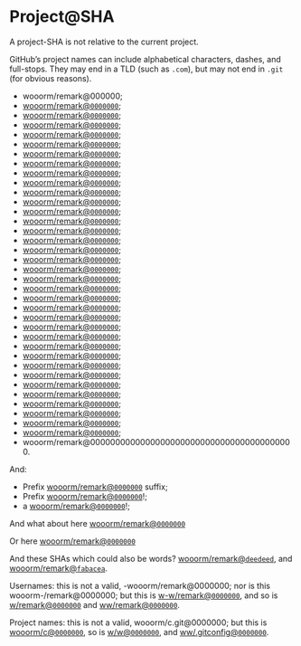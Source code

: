 # Project@SHA

A project-SHA is not relative to the current project.

GitHub’s project names can include alphabetical characters, dashes, and full-stops. They may end in a TLD (such as `.com`), but may not end in `.git` (for obvious reasons).

-   wooorm/remark@000000;
-   [wooorm/remark@`0000000`](https://github.com/wooorm/remark/commit/0000000);
-   [wooorm/remark@`0000000`](https://github.com/wooorm/remark/commit/00000000);
-   [wooorm/remark@`0000000`](https://github.com/wooorm/remark/commit/000000000);
-   [wooorm/remark@`0000000`](https://github.com/wooorm/remark/commit/0000000000);
-   [wooorm/remark@`0000000`](https://github.com/wooorm/remark/commit/00000000000);
-   [wooorm/remark@`0000000`](https://github.com/wooorm/remark/commit/000000000000);
-   [wooorm/remark@`0000000`](https://github.com/wooorm/remark/commit/0000000000000);
-   [wooorm/remark@`0000000`](https://github.com/wooorm/remark/commit/00000000000000);
-   [wooorm/remark@`0000000`](https://github.com/wooorm/remark/commit/000000000000000);
-   [wooorm/remark@`0000000`](https://github.com/wooorm/remark/commit/0000000000000000);
-   [wooorm/remark@`0000000`](https://github.com/wooorm/remark/commit/00000000000000000);
-   [wooorm/remark@`0000000`](https://github.com/wooorm/remark/commit/000000000000000000);
-   [wooorm/remark@`0000000`](https://github.com/wooorm/remark/commit/0000000000000000000);
-   [wooorm/remark@`0000000`](https://github.com/wooorm/remark/commit/00000000000000000000);
-   [wooorm/remark@`0000000`](https://github.com/wooorm/remark/commit/000000000000000000000);
-   [wooorm/remark@`0000000`](https://github.com/wooorm/remark/commit/0000000000000000000000);
-   [wooorm/remark@`0000000`](https://github.com/wooorm/remark/commit/00000000000000000000000);
-   [wooorm/remark@`0000000`](https://github.com/wooorm/remark/commit/000000000000000000000000);
-   [wooorm/remark@`0000000`](https://github.com/wooorm/remark/commit/0000000000000000000000000);
-   [wooorm/remark@`0000000`](https://github.com/wooorm/remark/commit/00000000000000000000000000);
-   [wooorm/remark@`0000000`](https://github.com/wooorm/remark/commit/000000000000000000000000000);
-   [wooorm/remark@`0000000`](https://github.com/wooorm/remark/commit/0000000000000000000000000000);
-   [wooorm/remark@`0000000`](https://github.com/wooorm/remark/commit/00000000000000000000000000000);
-   [wooorm/remark@`0000000`](https://github.com/wooorm/remark/commit/000000000000000000000000000000);
-   [wooorm/remark@`0000000`](https://github.com/wooorm/remark/commit/0000000000000000000000000000000);
-   [wooorm/remark@`0000000`](https://github.com/wooorm/remark/commit/00000000000000000000000000000000);
-   [wooorm/remark@`0000000`](https://github.com/wooorm/remark/commit/000000000000000000000000000000000);
-   [wooorm/remark@`0000000`](https://github.com/wooorm/remark/commit/0000000000000000000000000000000000);
-   [wooorm/remark@`0000000`](https://github.com/wooorm/remark/commit/00000000000000000000000000000000000);
-   [wooorm/remark@`0000000`](https://github.com/wooorm/remark/commit/00000000000000000000000000000000000);
-   [wooorm/remark@`0000000`](https://github.com/wooorm/remark/commit/000000000000000000000000000000000000);
-   [wooorm/remark@`0000000`](https://github.com/wooorm/remark/commit/0000000000000000000000000000000000000);
-   [wooorm/remark@`0000000`](https://github.com/wooorm/remark/commit/00000000000000000000000000000000000000);
-   [wooorm/remark@`0000000`](https://github.com/wooorm/remark/commit/000000000000000000000000000000000000000);
-   [wooorm/remark@`0000000`](https://github.com/wooorm/remark/commit/0000000000000000000000000000000000000000);
-   wooorm/remark@00000000000000000000000000000000000000000.

And:

-   Prefix [wooorm/remark@`0000000`](https://github.com/wooorm/remark/commit/0000000) suffix;
-   Prefix [wooorm/remark@`0000000`](https://github.com/wooorm/remark/commit/0000000)!;
-   a [wooorm/remark@`0000000`](https://github.com/wooorm/remark/commit/0000000)!;

And what about here
[wooorm/remark@`0000000`](https://github.com/wooorm/remark/commit/0000000)

Or here
    [wooorm/remark@`0000000`](https://github.com/wooorm/remark/commit/0000000)

And these SHAs which could also be words? [wooorm/remark@`deedeed`](https://github.com/wooorm/remark/commit/deedeed), and [wooorm/remark@`fabacea`](https://github.com/wooorm/remark/commit/fabaceae).

Usernames: this is not a valid, -wooorm/remark@0000000; nor is this wooorm-/remark@0000000; but this is [w-w/remark@`0000000`](https://github.com/w-w/remark/commit/0000000), and so is [w/remark@`0000000`](https://github.com/w/remark/commit/0000000) and [ww/remark@`0000000`](https://github.com/ww/remark/commit/0000000).

Project names: this is not a valid, wooorm/c.git@0000000; but this is [wooorm/c@`0000000`](https://github.com/wooorm/c/commit/0000000), so is [w/w@`0000000`](https://github.com/w/w/commit/0000000), and [ww/.gitconfig@`0000000`](https://github.com/ww/.gitconfig/commit/0000000).
